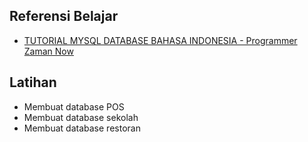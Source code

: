 ## Referensi Belajar

- [TUTORIAL MYSQL DATABASE BAHASA INDONESIA - Programmer Zaman Now](https://www.youtube.com/watch?v=xYBclb-sYQ4)

## Latihan

- Membuat database POS
- Membuat database sekolah
- Membuat database restoran
